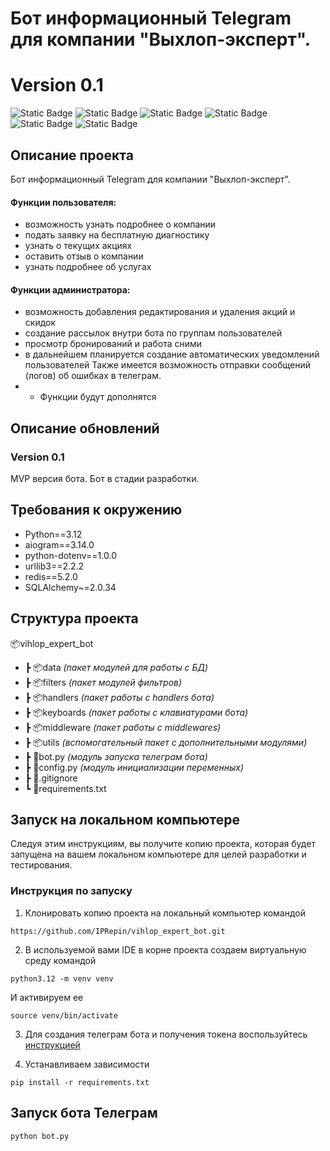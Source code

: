 # Бот информационный Telegram для компании "Выхлоп-эксперт". #
# Version 0.1 #

![Static Badge](https://img.shields.io/badge/Python-3.12-blue)
![Static Badge](https://img.shields.io/badge/Aiogram-3.3.0-blue)
![Static Badge](https://img.shields.io/badge/SQLAlchemy-2.0.30-blue)
![Static Badge](https://img.shields.io/badge/urllib3-2.2-blue)
![Static Badge](https://img.shields.io/badge/SQLite-3.45.2-blue)
![Static Badge](https://img.shields.io/badge/PostgreSQL-blue)


## Описание проекта ##

Бот информационный Telegram для компании "Выхлоп-эксперт".
#### Функции пользователя: ####
* возможность узнать подробнее о компании
* подать заявку на бесплатную диагностику
* узнать о текущих акциях
* оставить отзыв о компании
* узнать подробнее об услугах
#### Функции администратора: ####
* возможность добавления редактирования и удаления акций и скидок
* создание рассылок внутри бота по группам пользователей
* просмотр бронирований и работа сними
* в дальнейшем планируется создание автоматических уведомлений пользователей
Также имеется возможность отправки сообщений (логов) об ошибках в телеграм.
* * Функции будут дополнятся


## Описание обновлений ##
### Version 0.1 ###
MVP версия бота. Бот в стадии разработки.

## Требования к окружению ##

* Python==3.12
* aiogram==3.14.0
* python-dotenv==1.0.0
* urllib3==2.2.2
* redis==5.2.0
* SQLAlchemy~=2.0.34

## Структура проекта ##

📦vihlop_expert_bot
 * ┣ 📦data _(пакет модулей для работы с БД)_
 * ┣ 📦filters _(пакет модулей фильтров)_
 * ┣ 📦handlers _(пакет работы с handlers бота)_
 * ┣ 📦keyboards _(пакет работы с клавиатурами бота)_
 * ┣ 📦middleware _(пакет работы с middlewares)_
 * ┣ 📦utils _(вспомогательный пакет с дополнительными модулями)_
 * ┣ 📜bot.py _(модуль запуска телеграм бота)_
 * ┣ 📜config.py _(модуль инициализации переменных)_
 * ┣ 📜.gitignore
 * ┗ 📜requirements.txt

## Запуск на локальном компьютере

Следуя этим инструкциям, вы получите копию проекта, которая будет запущена на вашем локальном компьютере для целей разработки и тестирования.

### Инструкция по запуску
1. Клонировать копию проекта на локальный компьютер командой
```
https://github.com/IPRepin/vihlop_expert_bot.git
```
2. В используемой вами IDE в корне проекта создаем виртуальную среду командой
```
python3.12 -m venv venv
```
И активируем ее 
```
source venv/bin/activate
```
3. Для создания телеграм бота и получения токена воспользуйтесь [инструкцией](https://chatlabs.ru/botfather-instrukcziya-komandy-nastrojki/)

4. Устанавливаем зависимости
```
pip install -r requirements.txt
```


## Запуск бота Телеграм ##
`python bot.py`
